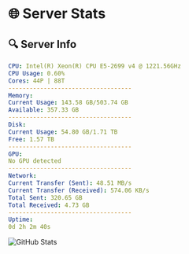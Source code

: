 # 🌐 Server Stats
## 🔍 Server Info
```yaml
CPU: Intel(R) Xeon(R) CPU E5-2699 v4 @ 1221.56GHz
CPU Usage: 0.60%
Cores: 44P | 88T
-----------------------------------
Memory:
Current Usage: 143.58 GB/503.74 GB
Available: 357.33 GB
-----------------------------------
Disk:
Current Usage: 54.80 GB/1.71 TB
Free: 1.57 TB
-----------------------------------
GPU:
No GPU detected
-----------------------------------
Network:
Current Transfer (Sent): 48.51 MB/s
Current Transfer (Received): 574.06 KB/s
Total Sent: 320.65 GB
Total Received: 4.73 GB
-----------------------------------
Uptime:
0d 2h 2m 40s
```
![GitHub Stats](https://img.shields.io/badge/Updated-2025-03-07_23:25:29-blue)